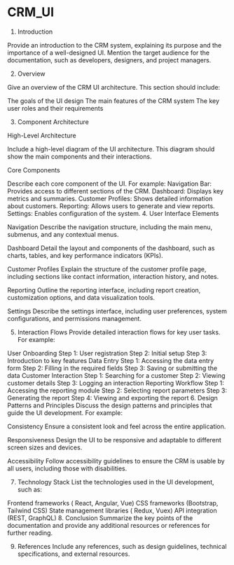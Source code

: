 # CRM_UI

1. Introduction

Provide an introduction to the CRM system, explaining its purpose and the importance of a well-designed UI. Mention the target audience for the documentation, such as developers, designers, and project managers.

2. Overview

Give an overview of the CRM UI architecture. This section should include:

The goals of the UI design
The main features of the CRM system
The key user roles and their requirements

3. Component Architecture
   
High-Level Architecture

  Include a high-level diagram of the UI architecture. This diagram should show the main components and their interactions.
  
  Core Components
  
  Describe each core component of the UI. For example:
  Navigation Bar: Provides access to different sections of the CRM.
  Dashboard: Displays key metrics and summaries.
  Customer Profiles: Shows detailed information about customers.
  Reporting: Allows users to generate and view reports.
  Settings: Enables configuration of the system.
4. User Interface Elements

Navigation
Describe the navigation structure, including the main menu, submenus, and any contextual menus.

Dashboard
Detail the layout and components of the dashboard, such as charts, tables, and key performance indicators (KPIs).

Customer Profiles
Explain the structure of the customer profile page, including sections like contact information, interaction history, and notes.

Reporting
Outline the reporting interface, including report creation, customization options, and data visualization tools.

Settings
Describe the settings interface, including user preferences, system configurations, and permissions management.

5. Interaction Flows
Provide detailed interaction flows for key user tasks. For example:

User Onboarding
Step 1: User registration
Step 2: Initial setup
Step 3: Introduction to key features
Data Entry
Step 1: Accessing the data entry form
Step 2: Filling in the required fields
Step 3: Saving or submitting the data
Customer Interaction
Step 1: Searching for a customer
Step 2: Viewing customer details
Step 3: Logging an interaction
Reporting Workflow
Step 1: Accessing the reporting module
Step 2: Selecting report parameters
Step 3: Generating the report
Step 4: Viewing and exporting the report
6. Design Patterns and Principles
Discuss the design patterns and principles that guide the UI development. For example:

Consistency
Ensure a consistent look and feel across the entire application.

Responsiveness
Design the UI to be responsive and adaptable to different screen sizes and devices.

Accessibility
Follow accessibility guidelines to ensure the CRM is usable by all users, including those with disabilities.

7. Technology Stack
List the technologies used in the UI development, such as:

Frontend frameworks ( React, Angular, Vue)
CSS frameworks (Bootstrap, Tailwind CSS)
State management libraries ( Redux, Vuex)
API integration (REST, GraphQL)
8. Conclusion
Summarize the key points of the documentation and provide any additional resources or references for further reading.

9. References
Include any references, such as design guidelines, technical specifications, and external resources.


